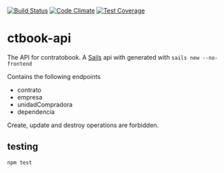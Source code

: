[![Build Status](https://travis-ci.org/spaceship-labs/ctbook-api.svg?branch=master)](https://travis-ci.org/spaceship-labs/ctbook-api)
[![Code Climate](https://codeclimate.com/github/spaceship-labs/ctbook-api/badges/gpa.svg)](https://codeclimate.com/github/spaceship-labs/ctbook-api)
[![Test Coverage](https://codeclimate.com/github/spaceship-labs/ctbook-api/badges/coverage.svg)](https://codeclimate.com/github/spaceship-labs/ctbook-api/coverage)

# ctbook-api

The API for contratobook.
A [Sails](http://sailsjs.org) api with generated with `sails new --no-frontend`

Contains the following endpoints

- contrato
- empresa
- unidadCompradora
- dependencia

Create, update and destroy operations are forbidden.

## testing

`npm test`

